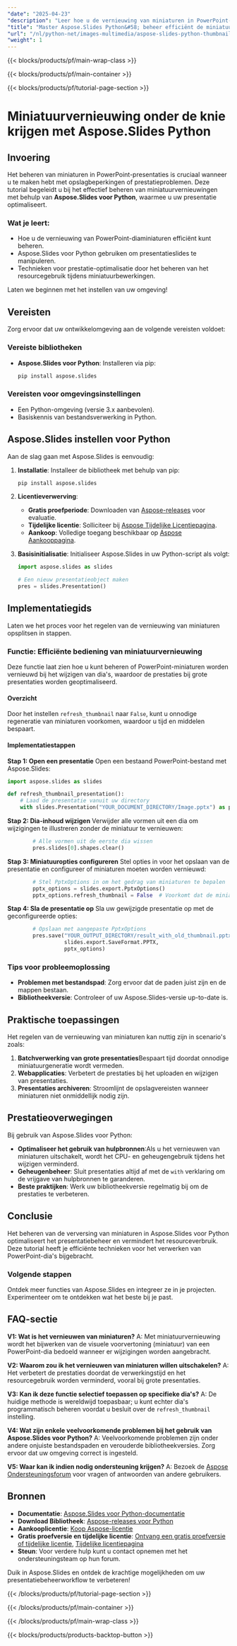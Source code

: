 ```yaml
---
"date": "2025-04-23"
"description": "Leer hoe u de vernieuwing van miniaturen in PowerPoint-presentaties kunt beheren met Aspose.Slides voor Python, waarmee u de prestaties en het resourcegebruik kunt optimaliseren."
"title": "Master Aspose.Slides Python&#58; beheer efficiënt de miniatuurvernieuwing in PowerPoint-presentaties"
"url": "/nl/python-net/images-multimedia/aspose-slides-python-thumbnail-refresh-control/"
"weight": 1
---
```


{{< blocks/products/pf/main-wrap-class >}}

{{< blocks/products/pf/main-container >}}

{{< blocks/products/pf/tutorial-page-section >}}
# Miniatuurvernieuwing onder de knie krijgen met Aspose.Slides Python

## Invoering
Het beheren van miniaturen in PowerPoint-presentaties is cruciaal wanneer u te maken hebt met opslagbeperkingen of prestatieproblemen. Deze tutorial begeleidt u bij het effectief beheren van miniatuurvernieuwingen met behulp van **Aspose.Slides voor Python**, waarmee u uw presentatie optimaliseert.

### Wat je leert:
- Hoe u de vernieuwing van PowerPoint-diaminiaturen efficiënt kunt beheren.
- Aspose.Slides voor Python gebruiken om presentatieslides te manipuleren.
- Technieken voor prestatie-optimalisatie door het beheren van het resourcegebruik tijdens miniatuurbewerkingen.

Laten we beginnen met het instellen van uw omgeving!

## Vereisten
Zorg ervoor dat uw ontwikkelomgeving aan de volgende vereisten voldoet:

### Vereiste bibliotheken
- **Aspose.Slides voor Python**: Installeren via pip:
  
  ```bash
  pip install aspose.slides
  ```

### Vereisten voor omgevingsinstellingen
- Een Python-omgeving (versie 3.x aanbevolen).
- Basiskennis van bestandsverwerking in Python.

## Aspose.Slides instellen voor Python
Aan de slag gaan met Aspose.Slides is eenvoudig:

1. **Installatie**:
   Installeer de bibliotheek met behulp van pip:
   
   ```bash
   pip install aspose.slides
   ```

2. **Licentieverwerving**:
   - **Gratis proefperiode**: Downloaden van [Aspose-releases](https://releases.aspose.com/slides/python-net/) voor evaluatie.
   - **Tijdelijke licentie**: Solliciteer bij [Aspose Tijdelijke Licentiepagina](https://purchase.aspose.com/temporary-license/).
   - **Aankoop**: Volledige toegang beschikbaar op [Aspose Aankooppagina](https://purchase.aspose.com/buy).

3. **Basisinitialisatie**:
   Initialiseer Aspose.Slides in uw Python-script als volgt:

   ```python
   import aspose.slides as slides
   
   # Een nieuw presentatieobject maken
   pres = slides.Presentation()
   ```

## Implementatiegids
Laten we het proces voor het regelen van de vernieuwing van miniaturen opsplitsen in stappen.

### Functie: Efficiënte bediening van miniatuurvernieuwing
Deze functie laat zien hoe u kunt beheren of PowerPoint-miniaturen worden vernieuwd bij het wijzigen van dia's, waardoor de prestaties bij grote presentaties worden geoptimaliseerd.

#### Overzicht
Door het instellen `refresh_thumbnail` naar `False`, kunt u onnodige regeneratie van miniaturen voorkomen, waardoor u tijd en middelen bespaart.

#### Implementatiestappen
**Stap 1: Open een presentatie**
Open een bestaand PowerPoint-bestand met Aspose.Slides:

```python
import aspose.slides as slides

def refresh_thumbnail_presentation():
    # Laad de presentatie vanuit uw directory
    with slides.Presentation("YOUR_DOCUMENT_DIRECTORY/Image.pptx") as pres:
```

**Stap 2: Dia-inhoud wijzigen**
Verwijder alle vormen uit een dia om wijzigingen te illustreren zonder de miniatuur te vernieuwen:

```python
        # Alle vormen uit de eerste dia wissen
        pres.slides[0].shapes.clear()
```

**Stap 3: Miniatuuropties configureren**
Stel opties in voor het opslaan van de presentatie en configureer of miniaturen moeten worden vernieuwd:

```python
        # Stel PptxOptions in om het gedrag van miniaturen te bepalen
        pptx_options = slides.export.PptxOptions()
        pptx_options.refresh_thumbnail = False  # Voorkomt dat de miniatuur wordt vernieuwd
```

**Stap 4: Sla de presentatie op**
Sla uw gewijzigde presentatie op met de geconfigureerde opties:

```python
        # Opslaan met aangepaste PptxOptions
        pres.save("YOUR_OUTPUT_DIRECTORY/result_with_old_thumbnail.pptx",
                  slides.export.SaveFormat.PPTX,
                  pptx_options)
```

### Tips voor probleemoplossing
- **Problemen met bestandspad**: Zorg ervoor dat de paden juist zijn en de mappen bestaan.
- **Bibliotheekversie**: Controleer of uw Aspose.Slides-versie up-to-date is.

## Praktische toepassingen
Het regelen van de vernieuwing van miniaturen kan nuttig zijn in scenario's zoals:
1. **Batchverwerking van grote presentaties**Bespaart tijd doordat onnodige miniatuurgeneratie wordt vermeden.
2. **Webapplicaties**: Verbetert de prestaties bij het uploaden en wijzigen van presentaties.
3. **Presentaties archiveren**: Stroomlijnt de opslagvereisten wanneer miniaturen niet onmiddellijk nodig zijn.

## Prestatieoverwegingen
Bij gebruik van Aspose.Slides voor Python:
- **Optimaliseer het gebruik van hulpbronnen**:Als u het vernieuwen van miniaturen uitschakelt, wordt het CPU- en geheugengebruik tijdens het wijzigen verminderd.
- **Geheugenbeheer**: Sluit presentaties altijd af met de `with` verklaring om de vrijgave van hulpbronnen te garanderen.
- **Beste praktijken**: Werk uw bibliotheekversie regelmatig bij om de prestaties te verbeteren.

## Conclusie
Het beheren van de verversing van miniaturen in Aspose.Slides voor Python optimaliseert het presentatiebeheer en vermindert het resourceverbruik. Deze tutorial heeft je efficiënte technieken voor het verwerken van PowerPoint-dia's bijgebracht.

### Volgende stappen
Ontdek meer functies van Aspose.Slides en integreer ze in je projecten. Experimenteer om te ontdekken wat het beste bij je past.

## FAQ-sectie
**V1: Wat is het vernieuwen van miniaturen?**
A: Met miniatuurvernieuwing wordt het bijwerken van de visuele voorvertoning (miniatuur) van een PowerPoint-dia bedoeld wanneer er wijzigingen worden aangebracht.

**V2: Waarom zou ik het vernieuwen van miniaturen willen uitschakelen?**
A: Het verbetert de prestaties doordat de verwerkingstijd en het resourcegebruik worden verminderd, vooral bij grote presentaties.

**V3: Kan ik deze functie selectief toepassen op specifieke dia's?**
A: De huidige methode is wereldwijd toepasbaar; u kunt echter dia's programmatisch beheren voordat u besluit over de `refresh_thumbnail` instelling.

**V4: Wat zijn enkele veelvoorkomende problemen bij het gebruik van Aspose.Slides voor Python?**
A: Veelvoorkomende problemen zijn onder andere onjuiste bestandspaden en verouderde bibliotheekversies. Zorg ervoor dat uw omgeving correct is ingesteld.

**V5: Waar kan ik indien nodig ondersteuning krijgen?**
A: Bezoek de [Aspose Ondersteuningsforum](https://forum.aspose.com/c/slides/11) voor vragen of antwoorden van andere gebruikers.

## Bronnen
- **Documentatie**: [Aspose.Slides voor Python-documentatie](https://reference.aspose.com/slides/python-net/)
- **Download Bibliotheek**: [Aspose-releases voor Python](https://releases.aspose.com/slides/python-net/)
- **Aankooplicentie**: [Koop Aspose-licentie](https://purchase.aspose.com/buy)
- **Gratis proefversie en tijdelijke licentie**: [Ontvang een gratis proefversie of tijdelijke licentie](https://releases.aspose.com/slides/python-net/), [Tijdelijke licentiepagina](https://purchase.aspose.com/temporary-license/)
- **Steun**: Voor verdere hulp kunt u contact opnemen met het ondersteuningsteam op hun forum.

Duik in Aspose.Slides en ontdek de krachtige mogelijkheden om uw presentatiebeheerworkflow te verbeteren!

{{< /blocks/products/pf/tutorial-page-section >}}

{{< /blocks/products/pf/main-container >}}

{{< /blocks/products/pf/main-wrap-class >}}

{{< blocks/products/products-backtop-button >}}